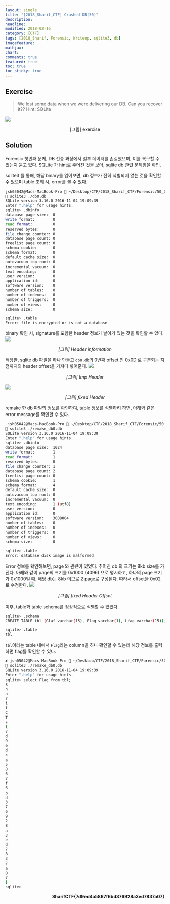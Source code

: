 ```yaml
---
layout: single
title: "[2018_Sharif_CTF] Crashed DB(50)"
description:
headline:
modified: 2018-02-16
category: [CTF]
tags: [2018_Sharif, Forensic, Writeup, sqlite3, db]
imagefeature:
mathjax:
chart:
comments: true
featured: true
toc: true
toc_sticky: true
---
```


## Exercise

> We lost some data when we were delivering our DB.
Can you recover it??
Hint: SQLite

![](/assets/images/2018-02-16-Sharif-CTF-Crashed-DB-50/exercise.png)
<p align='center'>[그림] exercise</p>


## Solution

Forensic 첫번째 문제, DB 전송 과정에서 일부 데이터를 손실했으며, 이를 복구할 수 있는지 묻고 있다. SQLite 가 hint로 주어진 것을 보아, sqlite db 관련 문제임을 확인.


sqlite3 를 통해, 해당 binary를 읽어보면, db 정보가 전혀 식별되지 않는 것을 확인할 수 있으며 table 조회 시, error를 볼 수 있다.

```bash
jsh05042@Macs-MacBook-Pro  ~/Desktop/CTF/2018_Sharif_CTF/Forensic/50_Crashed DB
 sqlite3 ./db0.db
SQLite version 3.16.0 2016-11-04 19:09:39
Enter ".help" for usage hints.
sqlite> .dbinfo
database page size:  0
write format:        0
read format:         0
reserved bytes:      0
file change counter: 0
database page count: 0
freelist page count: 0
schema cookie:       0
schema format:       0
default cache size:  0
autovacuum top root: 0
incremental vacuum:  0
text encoding:       0
user version:        0
application id:      0
software version:    0
number of tables:    0
number of indexes:   0
number of triggers:  0
number of views:     0
schema size:         0
```

```bash
sqlite> .table
Error: file is encrypted or is not a database
```


binary 확인 시, signature를 포함한 header 정보가 날아가 있는 것을 확인할 수 있다.
![](/assets/images/2018-02-16-Sharif-CTF-Crashed-DB-50/init.png)
<p align='center'><i>[그림] Header information</i></p>


적당한, sqlite db 파일을 하나 만들고 `db0.db`의 0번째 offset 인 0x0D 로 구분되는 지점까지의 header offset을 가져다 넣어준다.
![](/assets/images/2018-02-16-Sharif-CTF-Crashed-DB-50/tmp_header.png)
<p align='center'><i>[그림] tmp Header</i></p>

![](/assets/images/2018-02-16-Sharif-CTF-Crashed-DB-50/fix_header.png)
<p align='center'><i>[그림] fixed Header</i></p>


remake 한 db 파일의 정보를 확인하여, table 정보를 식별하려 하면, 아래와 같은 error message를 확인할 수 있다.

```bash
 jsh05042@Macs-MacBook-Pro  ~/Desktop/CTF/2018_Sharif_CTF/Forensic/50_Crashed DB
 sqlite3 ./remake_db0.db
SQLite version 3.16.0 2016-11-04 19:09:39
Enter ".help" for usage hints.
sqlite> .dbinfo
database page size:  1024
write format:        1
read format:         1
reserved bytes:      0
file change counter: 1
database page count: 2
freelist page count: 0
schema cookie:       1
schema format:       4
default cache size:  0
autovacuum top root: 0
incremental vacuum:  0
text encoding:       1 (utf8)
user version:        0
application id:      0
software version:    3008004
number of tables:    0
number of indexes:   0
number of triggers:  0
number of views:     0
schema size:         0

sqlite> .table
Error: database disk image is malformed
```

Error 정보를 확인해보면, page 와 관련이 있었다. 주어진 db 의 크기는 8kb size를 가진다. 아래와 같이 page의 크기를 0x1000 (4096) 으로 명시하고, 하나의 page 크기가 0x1000일 때, 해당 db는 8kb 이므로 2 page로 구성된다. 따라서 offset을 0x02로 수정한다.
![](/assets/images/2018-02-16-Sharif-CTF-Crashed-DB-50/fixed.png)
<p align='center'><i>[그림] fixed Header Offset</i></p>



이후, table과 table schema를 정상적으로 식별할 수 있었다.

```bash
sqlite> .schema
CREATE TABLE tbl (Glaf varchar(15), Flag varchar(1), Lfag varchar(15));

sqlite> .table
tbl
```


`tbl`이라는 table 내에서 `Flag`라는 column을 하나 확인할 수 있는데 해당  정보를 출력하면 flag를 확인할 수 있다.
```bash
✘ jsh05042@Macs-MacBook-Pro  ~/Desktop/CTF/2018_Sharif_CTF/Forensic/50_Crashed DB
 sqlite3 ./remake_db0.db
SQLite version 3.16.0 2016-11-04 19:09:39
Enter ".help" for usage hints.
sqlite> select Flag from tbl;
S
h
a
r
i
f
C
T
F
{
7
d
9
e
d
4
a
5
8
6
7
f
6
b
d
3
7
6
9
2
8
a
3
e
d
7
8
3
7
a
0
7
}
sqlite>
```

<p align='right'><strong>SharifCTF{7d9ed4a5867f6bd376928a3ed7837a07}</strong></p>
